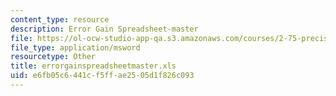 ```yaml
---
content_type: resource
description: Error Gain Spreadsheet-master
file: https://ol-ocw-studio-app-qa.s3.amazonaws.com/courses/2-75-precision-machine-design-fall-2001/e6fb05c6441cf5ffae2505d1f826c093_errorgainspreadsheetmaster.xls
file_type: application/msword
resourcetype: Other
title: errorgainspreadsheetmaster.xls
uid: e6fb05c6-441c-f5ff-ae25-05d1f826c093
---
```

